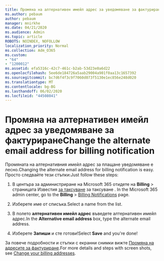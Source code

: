 ```yaml
---
title: Промяна на алтернативен имейл адрес за уведомяване за фактуриране
ms.author: pebaum
author: pebaum
manager: mnirkhe
ms.date: 04/21/2020
ms.audience: Admin
ms.topic: article
ROBOTS: NOINDEX, NOFOLLOW
localization_priority: Normal
ms.collection: Adm_O365
ms.custom:
- "64"
- "1200012"
ms.assetid: efa5316c-42c7-461c-b2ab-53d23e0a6d22
ms.openlocfilehash: 5ee6de184726a5aab29004a901f0aa13c1657392
ms.sourcegitcommit: bc7d6f4f3c9f7060d073f5130e1ec856e248d020
ms.translationtype: MT
ms.contentlocale: bg-BG
ms.lasthandoff: 06/02/2020
ms.locfileid: "44508041"
---
```

# <a name="change-the-alternate-email-address-for-billing-notification"></a><span data-ttu-id="48074-102">Промяна на алтернативен имейл адрес за уведомяване за фактуриране</span><span class="sxs-lookup"><span data-stu-id="48074-102">Change the alternate email address for billing notification</span></span>

<span data-ttu-id="48074-103">Промяната на алтернативния имейл адрес за плащане уведомяване е лесно.</span><span class="sxs-lookup"><span data-stu-id="48074-103">Changing the alternate email address for billing notification is easy.</span></span> <span data-ttu-id="48074-104">Просто следвайте тези стъпки:</span><span class="sxs-lookup"><span data-stu-id="48074-104">Just follow these steps:</span></span>
  
1. <span data-ttu-id="48074-105">В центъра за администриране на Microsoft 365 отидете на **Billing** \> страницата Известия [за таксуване](https://go.microsoft.com/fwlink/p/?linkid=853212) за таксуване .  </span><span class="sxs-lookup"><span data-stu-id="48074-105">In the Microsoft 365 admin center, go to the **Billing** \>  [Billing Notifications](https://go.microsoft.com/fwlink/p/?linkid=853212) page.</span></span>

2. <span data-ttu-id="48074-106">Изберете име от списъка.</span><span class="sxs-lookup"><span data-stu-id="48074-106">Select a name from the list.</span></span>

3. <span data-ttu-id="48074-107">В полето **алтернативен имейл адрес** въведете алтернативен имейл адрес.</span><span class="sxs-lookup"><span data-stu-id="48074-107">In the **Alternative email address** box, type the alternate email address.</span></span>

4. <span data-ttu-id="48074-108">Изберете **Запиши** и сте готови!</span><span class="sxs-lookup"><span data-stu-id="48074-108">Select **Save** and you're done!</span></span>

<span data-ttu-id="48074-109">За повече подробности и стъпки с екранни снимки вижте [Промяна на адресите за фактуриране](https://docs.microsoft.com/microsoft-365/commerce/billing-and-payments/change-your-billing-addresses).</span><span class="sxs-lookup"><span data-stu-id="48074-109">For more details and steps with screen shots, see [Change your billing addresses](https://docs.microsoft.com/microsoft-365/commerce/billing-and-payments/change-your-billing-addresses).</span></span>
  